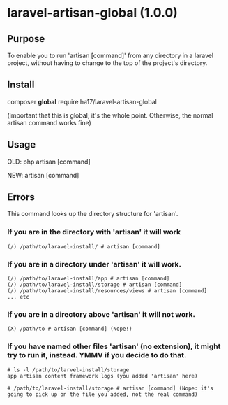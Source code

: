 # laravel-artisan-global (1.0.0)

## Purpose
   To enable you to run 'artisan [command]' from any directory in a laravel project, without having to change to the top
   of the project's directory.

## Install
   composer **global** require ha17/laravel-artisan-global
   
   (important that this is global; it's the whole point. Otherwise, the normal artisan command works fine)
   
## Usage
   OLD: php artisan [command]
   
   NEW: artisan [command]
   
## Errors
   This command looks up the directory structure for 'artisan'. 
   
### If you are in the directory with 'artisan' it will work
    (/) /path/to/laravel-install/ # artisan [command]

### If you are in a directory under 'artisan' it will work. 
    (/) /path/to/laravel-install/app # artisan [command]
    (/) /path/to/laravel-install/storage # artisan [command]
    (/) /path/to/laravel-install/resources/views # artisan [command]
    ... etc

### If you are in a directory above 'artisan' it will not work. 
    (X) /path/to # artisan [command] (Nope!)

### If you have named other files 'artisan' (no extension), it might try to run it, instead. YMMV if you decide to do that.
    # ls -l /path/to/larvel-install/storage
    app artisan content framework logs (you added 'artisan' here)
    
    # /path/to/laravel-install/storage # artisan [command] (Nope: it's going to pick up on the file you added, not the real command)
